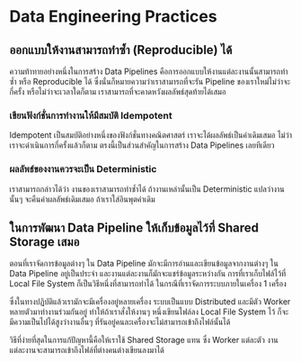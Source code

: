 # Data Engineering Practices

## ออกแบบให้งานสามารถทำซ้ำ (Reproducible) ได้

ความท้าทายอย่างหนึ่งในการสร้าง Data Pipelines คือการออกแบบให้งานแต่ละงานนั้นสามารถทำซ้ำ หรือ Reproducible ได้ ซึ่งนั่นก็หมายความว่าเราสามารถที่จะรัน Pipeline ของเราใหม่ไม่ว่าจะกี่ครั้ง หรือไม่ว่าจะเวลาใดก็ตาม เราสามารถที่จะคาดหวังผลลัพธ์สุดท้ายได้เสมอ

### เขียนฟังก์ชั่นการทำงานให้มีสมบัติ Idempotent

Idempotent เป็นสมบัติอย่างหนึ่งของฟังก์ชั่นทางคณิตศาสตร์ เราจะได้ผลลัพธ์เป็นค่าเดิมเสมอ ไม่ว่าเราจะดำเนินการกี่ครั้งแล้วก็ตาม ตรงนี้เป็นส่วนสำคัญในการสร้าง Data Pipelines เลยทีเดียว

### ผลลัพธ์ของงานควรจะเป็น Deterministic

เราสามารถกล่าวได้ว่า งานของเราสามารถทำซ้ำได้ ถ้างานเหล่านั้นเป็น Deterministic แปลว่างานนั้นๆ จะคืนค่าผลลัพธ์เดิมเสมอ ถ้าเราใส่อินพุตค่าเดิม

## ในการพัฒนา Data Pipeline ให้เก็บข้อมูลไว้ที่ Shared Storage เสมอ

ตอนที่เราจัดการข้อมูลต่างๆ ใน Data Pipeline มักจะมีการอ่านและเขียนข้อมูลจากงานต่างๆ ใน Data Pipeline อยู่เป็นประจำ และงานแต่ละงานก็มักจะแชร์ข้อมูลระหว่างกัน การที่เราเก็บไฟล์ไว้ที่ Local File System ก็เป็นวิธีหนึ่งที่สามารถทำได้ ในกรณีที่เราจัดการระบบภายในเครื่อง 1 เครื่อง

ซึ่งในทางปฏิบัติแล้วเรามักจะมีเครื่องอยู่หลายเครื่อง ระบบเป็นแบบ Distributed และมีตัว Worker หลายตัวมาทำงานร่วมกันอยู่ ทำให้ถ้าเราสั่งให้งานๆ หนึ่งเขียนไฟล์ลง Local File System ไว้ ก็จะมีความเป็นไปได้สูงว่างานอื่นๆ ที่รันอยู่คนละเครื่องจะไม่สามารถเข้าถึงไฟล์นั้นได้

วิธีที่ง่ายที่สุดในการแก้ปัญหานี้คือให้เราใช้ Shared Storage แทน ซึ่ง Worker แต่ละตัว งานแต่ละงานจะสามารถเข้าถึงไฟล์ที่ต่างคนต่างเขียนลงมาได้